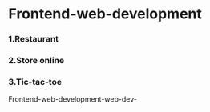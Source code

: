 # Frontend-web-development
### 1.Restaurant
### 2.Store online
### 3.Tic-tac-toe
Frontend-web-development-web-dev-
